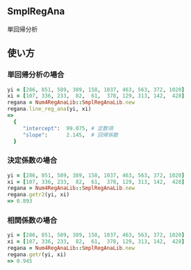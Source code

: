SmplRegAna
----------
単回帰分析

## 使い方
### 単回帰分析の場合

```ruby
yi = [286, 851, 589, 389, 158, 1037, 463, 563, 372, 1020]
xi = [107, 336, 233,  82,  61,  378, 129, 313, 142,  428]
regana = Num4RegAnaLib::SmplRegAnaLib.new
regana.line_reg_ana(yi, xi)
=> 
  {
     "intercept":  99.075, # 定数項
     "slope":      2.145,  # 回帰係数
  }
```

### 決定係数の場合

```ruby
yi = [286, 851, 589, 389, 158, 1037, 463, 563, 372, 1020]
xi = [107, 336, 233,  82,  61,  378, 129, 313, 142,  428]
regana = Num4RegAnaLib::SmplRegAnaLib.new
regana.getr2(yi, xi)
=> 0.893
```

### 相関係数の場合

```ruby
yi = [286, 851, 589, 389, 158, 1037, 463, 563, 372, 1020]
xi = [107, 336, 233,  82,  61,  378, 129, 313, 142,  428]
regana = Num4RegAnaLib::SmplRegAnaLib.new
regana.getr(yi, xi)
=> 0.945
```



